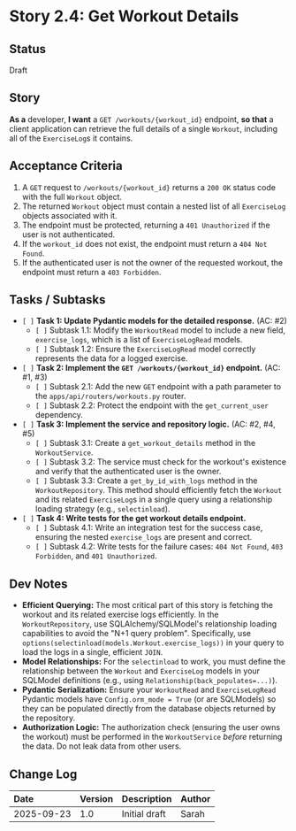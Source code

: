 # Story 2.4: Get Workout Details

## Status

Draft

## Story

**As a** developer,
**I want** a `GET /workouts/{workout_id}` endpoint,
**so that** a client application can retrieve the full details of a single `Workout`, including all of the `ExerciseLog`s it contains.

## Acceptance Criteria

1.  A `GET` request to `/workouts/{workout_id}` returns a `200 OK` status code with the full `Workout` object.
2.  The returned `Workout` object must contain a nested list of all `ExerciseLog` objects associated with it.
3.  The endpoint must be protected, returning a `401 Unauthorized` if the user is not authenticated.
4.  If the `workout_id` does not exist, the endpoint must return a `404 Not Found`.
5.  If the authenticated user is not the owner of the requested workout, the endpoint must return a `403 Forbidden`.

## Tasks / Subtasks

*   `[ ]` **Task 1: Update Pydantic models for the detailed response.** (AC: #2)
    *   `[ ]` Subtask 1.1: Modify the `WorkoutRead` model to include a new field, `exercise_logs`, which is a list of `ExerciseLogRead` models.
    *   `[ ]` Subtask 1.2: Ensure the `ExerciseLogRead` model correctly represents the data for a logged exercise.
*   `[ ]` **Task 2: Implement the `GET /workouts/{workout_id}` endpoint.** (AC: #1, #3)
    *   `[ ]` Subtask 2.1: Add the new `GET` endpoint with a path parameter to the `apps/api/routers/workouts.py` router.
    *   `[ ]` Subtask 2.2: Protect the endpoint with the `get_current_user` dependency.
*   `[ ]` **Task 3: Implement the service and repository logic.** (AC: #2, #4, #5)
    *   `[ ]` Subtask 3.1: Create a `get_workout_details` method in the `WorkoutService`.
    *   `[ ]` Subtask 3.2: The service must check for the workout's existence and verify that the authenticated user is the owner.
    *   `[ ]` Subtask 3.3: Create a `get_by_id_with_logs` method in the `WorkoutRepository`. This method should efficiently fetch the `Workout` and its related `ExerciseLog`s in a single query using a relationship loading strategy (e.g., `selectinload`).
*   `[ ]` **Task 4: Write tests for the get workout details endpoint.**
    *   `[ ]` Subtask 4.1: Write an integration test for the success case, ensuring the nested `exercise_logs` are present and correct.
    *   `[ ]` Subtask 4.2: Write tests for the failure cases: `404 Not Found`, `403 Forbidden`, and `401 Unauthorized`.

## Dev Notes

*   **Efficient Querying:** The most critical part of this story is fetching the workout and its related exercise logs efficiently. In the `WorkoutRepository`, use SQLAlchemy/SQLModel's relationship loading capabilities to avoid the "N+1 query problem". Specifically, use `options(selectinload(models.Workout.exercise_logs))` in your query to load the logs in a single, efficient `JOIN`.
*   **Model Relationships:** For the `selectinload` to work, you must define the relationship between the `Workout` and `ExerciseLog` models in your SQLModel definitions (e.g., using `Relationship(back_populates=...)`).
*   **Pydantic Serialization:** Ensure your `WorkoutRead` and `ExerciseLogRead` Pydantic models have `Config.orm_mode = True` (or are SQLModels) so they can be populated directly from the database objects returned by the repository.
*   **Authorization Logic:** The authorization check (ensuring the user owns the workout) must be performed in the `WorkoutService` *before* returning the data. Do not leak data from other users.

## Change Log

| Date | Version | Description | Author |
| :--- | :--- | :--- | :--- |
| 2025-09-23 | 1.0 | Initial draft | Sarah |
